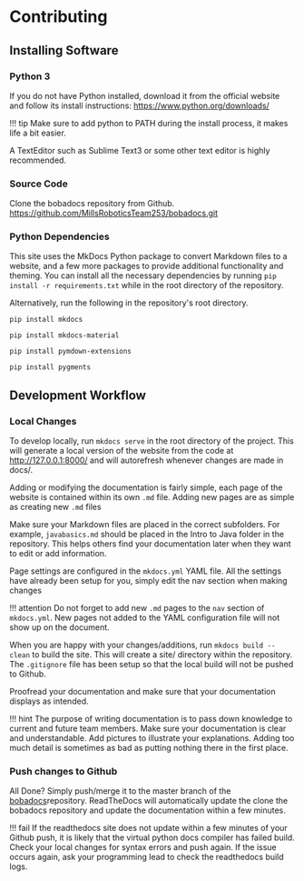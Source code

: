 # Contributing

## Installing Software

### Python 3

If you do not have Python installed, download it from the official website and follow its install instructions: https://www.python.org/downloads/

!!! tip
	Make sure to add python to PATH during the install process, it makes life a bit easier.

A TextEditor such as Sublime Text3 or some other text editor is highly recommended. 

### Source Code

Clone the bobadocs repository from Github. https://github.com/MillsRoboticsTeam253/bobadocs.git

### Python Dependencies 

This site uses the MkDocs Python package to convert Markdown files to a website, and a few more packages to provide additional functionality and theming. You can install all the necessary dependencies by running `pip install -r requirements.txt` while in the root directory of the repository.

Alternatively, run the following in the repository's root directory.

```
pip install mkdocs
```

```
pip install mkdocs-material
```

```
pip install pymdown-extensions
```

```
pip install pygments
```

## Development Workflow

### Local Changes

To develop locally, run `mkdocs serve` in the root directory of the project. This will generate a local version of the website from the code at http://127.0.0.1:8000/ and will autorefresh whenever changes are made in docs/. 

Adding or modifying the documentation is fairly simple, each page of the website is contained within its own `.md` file. Adding new pages are as simple as creating new `.md` files 

Make sure your Markdown files are placed in the correct subfolders. For example, `javabasics.md` should be placed in the Intro to Java folder in the repository. This helps others find your documentation later when they want to edit or add information.

Page settings are configured in the `mkdocs.yml` YAML file. All the settings have already been setup for you, simply edit the nav section when making changes

!!! attention
	Do not forget to add new `.md` pages to the `nav` section of `mkdocs.yml`. New pages not added to the YAML configuration file will not show up on the document. 

When you are happy with your changes/additions, run `mkdocs build --clean` to build the site. This will create a site/ directory within the repository. The `.gitignore` file has been setup so that the local build will not be pushed to Github. 

Proofread your documentation and make sure that your documentation displays as intended. 

!!! hint
	The purpose of writing documentation is to pass down knowledge to current and future team members. Make sure your documentation is clear and understandable. Add pictures to illustrate your explanations. Adding too much detail is sometimes as bad as putting nothing there in the first place. 

### Push changes to Github

All Done? Simply push/merge it to the master branch of the [bobadocs](https://github.com/MillsRoboticsTeam253/bobadocs)repository. ReadTheDocs will automatically update the clone the bobadocs repository and update the documentation within a few minutes.

!!! fail
	If the readthedocs site does not update within a few minutes of your Github push, it is likely that the virtual python docs compiler has failed build. Check your local changes for syntax errors and push again. If the issue occurs again, ask your programming lead to check the readthedocs build logs. 





